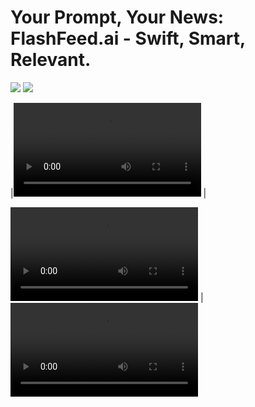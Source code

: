 <h1>Your Prompt, Your News: FlashFeed.ai - Swift, Smart, Relevant.</h1>

<img src ="https://github.com/Gurjit11/Datathon_KJ_Targaryen/assets/102057550/21c078c8-63c4-4c59-a3b6-19f4caf64642"> </image>
<img src ="https://github.com/Gurjit11/Datathon_KJ_Targaryen/assets/102057550/8348001f-96b7-497a-b098-3e61f3c0039e"> </image>

|<video src = "https://github.com/Gurjit11/Datathon_KJ_Targaryen/assets/102057550/8348001f-96b7-497a-b098-3e61f3c0039e" > </video> |

<video src = "https://github.com/Gurjit11/Datathon_KJ_Targaryen/assets/102057550/8bf29d9b-f6ea-4c1f-bb93-c564e5e87fea" > </video> 
|
<video src = "https://github.com/Gurjit11/Datathon_KJ_Targaryen/assets/102057550/fd01974a-d52e-48e0-b9e8-89e01472e93a" > </video>





